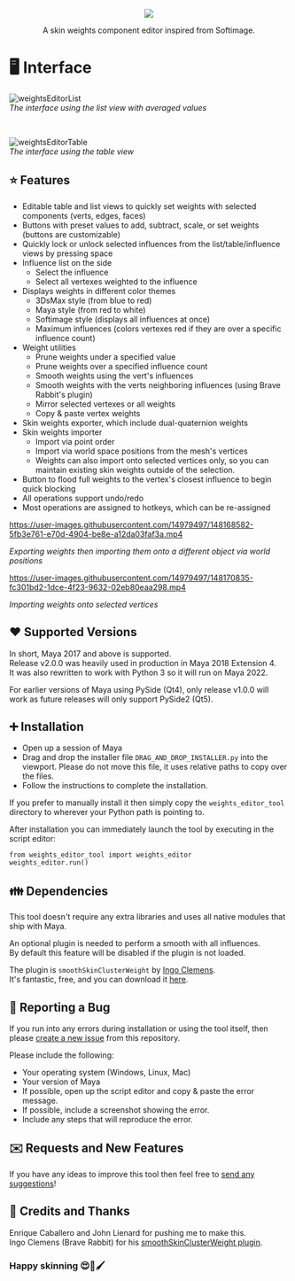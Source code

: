 <p align="center">
  <img src="https://user-images.githubusercontent.com/14979497/142756771-08a485c8-a2ce-40aa-9622-a09039c98f81.png" />
</p>

<p align="center">
A skin weights component editor inspired from Softimage.
</p>

# 🖥️ Interface

![weightsEditorList](https://github.com/theRussetPotato/weights_editor/assets/14979497/0882ec06-8295-4740-a2c8-1cbc4449e507)<br>
_The interface using the list view with averaged values_

<br>

![weightsEditorTable](https://github.com/theRussetPotato/weights_editor/assets/14979497/f028aec2-2dad-4c8a-9be9-86664d2d6bea)<br>
_The interface using the table view_

## ⭐ Features

- Editable table and list views to quickly set weights with selected components (verts, edges, faces)
- Buttons with preset values to add, subtract, scale, or set weights (buttons are customizable)
- Quickly lock or unlock selected influences from the list/table/influence views by pressing space
- Influence list on the side
  - Select the influence
  - Select all vertexes weighted to the influence
- Displays weights in different color themes
  - 3DsMax style (from blue to red)
  - Maya style (from red to white)
  - Softimage style (displays all influences at once)
  - Maximum influences (colors vertexes red if they are over a specific influence count)
- Weight utilities
  - Prune weights under a specified value
  - Prune weights over a specified influence count
  - Smooth weights using the vert's influences
  - Smooth weights with the verts neighboring influences (using Brave Rabbit's plugin)
  - Mirror selected vertexes or all weights
  - Copy & paste vertex weights
- Skin weights exporter, which include dual-quaternion weights
- Skin weights importer
  - Import via point order
  - Import via world space positions from the mesh's vertices
  - Weights can also import onto selected vertices only, so you can maintain existing skin weights outside of the selection.
- Button to flood full weights to the vertex's closest influence to begin quick blocking
- All operations support undo/redo
- Most operations are assigned to hotkeys, which can be re-assigned

https://user-images.githubusercontent.com/14979497/148168582-5fb3e761-e70d-4904-be8e-a12da03faf3a.mp4

_Exporting weights then importing them onto a different object via world positions_

https://user-images.githubusercontent.com/14979497/148170835-fc301bd2-1dce-4f23-9632-02eb80eaa298.mp4

_Importing weights onto selected vertices_

## ❤️ Supported Versions

In short, Maya 2017 and above is supported.<br>
Release v2.0.0 was heavily used in production in Maya 2018 Extension 4.<br>
It was also rewritten to work with Python 3 so it will run on Maya 2022.<br>

For earlier versions of Maya using PySide (Qt4), only release v1.0.0 will work as future releases will only support PySide2 (Qt5).

## ➕ Installation

- Open up a session of Maya<br>
- Drag and drop the installer file `DRAG_AND_DROP_INSTALLER.py` into the viewport. Please do not move this file, it uses relative paths to copy over the files.<br>
- Follow the instructions to complete the installation.

If you prefer to manually install it then simply copy the `weights_editor_tool` directory to wherever your Python path is pointing to.

After installation you can immediately launch the tool by executing in the script editor:

```
from weights_editor_tool import weights_editor
weights_editor.run()
```

## 👪 Dependencies

This tool doesn't require any extra libraries and uses all native modules that ship with Maya.

An optional plugin is needed to perform a smooth with all influences.<br>
By default this feature will be disabled if the plugin is not loaded.

The plugin is `smoothSkinClusterWeight` by <a href='http://www.braverabbit.com'>Ingo Clemens</a>.<br>
It's fantastic, free, and you can download it <a href='https://www.braverabbit.com/braverabbit/tools/brsmoothweights/'>here</a>.

## 🐛 Reporting a Bug

If you run into any errors during installation or using the tool itself, then please <a href='https://github.com/theRussetPotato/weights_editor/issues'>create a new issue</a> from this repository.

Please include the following:

* Your operating system (Windows, Linux, Mac)
* Your version of Maya
* If possible, open up the script editor and copy & paste the error message.
* If possible, include a screenshot showing the error.
* Include any steps that will reproduce the error.

## ✉️ Requests and New Features

If you have any ideas to improve this tool then feel free to <a href='https://github.com/theRussetPotato/weights_editor/issues'>send any suggestions</a>!

## 🙏 Credits and Thanks

Enrique Caballero and John Lienard for pushing me to make this.<br>
Ingo Clemens (Brave Rabbit) for his <a href='https://www.braverabbit.com/braverabbit/tools/brsmoothweights/'>smoothSkinClusterWeight plugin</a>.<br>

### Happy skinning 😍🎨🖌️
